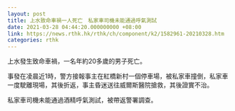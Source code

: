 ```yaml
---
layout: post
title: 上水致命車禍一人死亡　私家車司機未能通過呼氣測試
date: 2021-03-28 04:44:20.000000000 +08:00
link: https://news.rthk.hk/rthk/ch/component/k2/1582961-20210328.htm
categories: rthk
---
```


上水發生致命車禍，一名年約20多歲的男子死亡。

事發在凌晨近1時，警方接報事主在紅橋新村一個停車場，被私家車撞倒，私家車一度駛離現場，其後折返，事主昏迷送往威爾斯醫院搶救，其後證實不治。

私家車司機未能通過酒精呼氣測試，被帶返警署調查。
